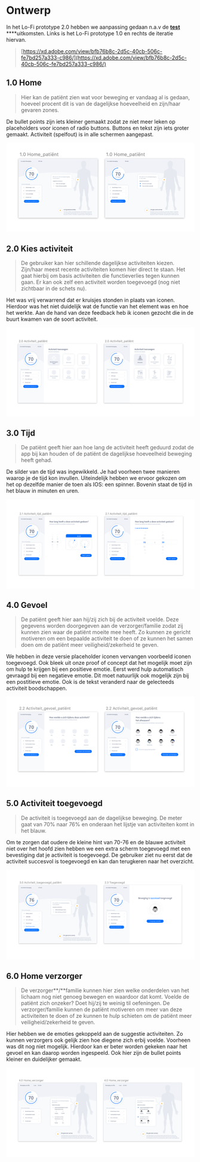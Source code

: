 # Ontwerp

In het Lo-Fi prototype 2.0 hebben we aanpassing gedaan n.a.v de [**test**](../high-fi-prototype-1.0/test.md) ****uitkomsten. Links is het Lo-Fi prototype 1.0 en rechts de iteratie hiervan. 

> [https://xd.adobe.com/view/bfb76b8c-2d5c-40cb-506c-fe7bd257a333-c986/](https://xd.adobe.com/view/bfb76b8c-2d5c-40cb-506c-fe7bd257a333-c986/)

## 1.0 Home

> Hier kan de patiënt zien wat voor beweging er vandaag al is gedaan, hoeveel procent dit is van de dagelijkse hoeveelheid en zijn/haar gevaren zones.

De bullet points zijn iets kleiner gemaakt zodat ze niet meer leken op placeholders voor iconen of radio buttons. Buttons en tekst zijn iets groter gemaakt. Activiteit \(spelfout\) is in alle schermen aangepast.

![](../../.gitbook/assets/1.0-home_patie-nt%20%281%29.png)

## **2.0 Kies activiteit**

> De gebruiker kan hier schillende dagelijkse activiteiten kiezen. Zijn/haar meest recente activiteiten komen hier direct te staan. Het gaat hierbij om basis activiteiten die functieverlies tegen kunnen gaan. Er kan ook zelf een activiteit worden toegevoegd \(nog niet zichtbaar in de schets nu\).

Het was vrij verwarrend dat er kruisjes stonden in plaats van iconen. Hierdoor was het niet duidelijk wat de functie van het element was en hoe het werkte. Aan de hand van deze feedback heb ik iconen gezocht die in de buurt kwamen van de soort activiteit.

![](../../.gitbook/assets/2.0-activiteit_patie-nt%20%281%29.png)

## 3.0 Tijd

> De patiënt geeft hier aan hoe lang de activiteit heeft geduurd zodat de app bij kan houden of de patiënt de dagelijkse hoeveelheid beweging heeft gehad.

De silder van de tijd was ingewikkeld. Je had voorheen twee manieren waarop je de tijd kon invullen. Uiteindelijk hebben we ervoor gekozen om het op dezelfde manier de toen als IOS: een spinner. Bovenin staat de tijd in het blauw in minuten en uren.

![](../../.gitbook/assets/2.1-activiteit_tijd_patie-nt.png)

## 4.0 Gevoel

> De patiënt geeft hier aan hij/zij zich bij de activiteit voelde. Deze gegevens worden doorgegeven aan de verzorger/familie zodat zij kunnen zien waar de patiënt moeite mee heeft. Zo kunnen ze gericht motiveren om een bepaalde activiteit te doen of ze kunnen het samen doen om de patiënt meer veiligheid/zekerheid te geven.

We hebben in deze versie placeholder iconen vervangen voorbeeld iconen toegevoegd. Ook bleek uit onze proof of concept dat het mogelijk moet zijn om hulp te krijgen bij een positieve emotie. Eerst werd hulp automatisch gevraagd bij een negatieve emotie. Dit moet natuurlijk ook mogelijk zijn bij een postitieve emotie. Ook is de tekst veranderd naar de gelecteeds activiteit boodschappen.

![](../../.gitbook/assets/2.2-activiteit_gevoel_patie-nt%20%281%29.png)

## 5.0 Activiteit toegevoegd

> De activiteit is toegevoegd aan de dagelijkse beweging. De meter gaat van 70% naar 76% en onderaan het lijstje van activiteiten komt in het blauw.

Om te zorgen dat oudere de kleine hint van 70-76 en de blauwe activiteit niet over het hoofd zien hebben we een extra scherm toegevoegd met een bevestiging dat je activiteit is toegevoegd. De gebruiker ziet nu eerst dat de activiteit succesvol is toegevoegd en kan dan terugkeren naar het overzicht.

![](../../.gitbook/assets/2.3-toegevoegd.png)

## 6.0 Home verzorger

> De verzorger**/**familie kunnen hier zien welke onderdelen van het lichaam nog niet genoeg bewegen en waardoor dat komt. Voelde de patiënt zich onzeker? Doet hij/zij te weinig til oefeningen. De verzorger/familie kunnen de patiënt motiveren om meer van deze activiteiten te doen of ze kunnen te hulp schieten om de patiënt meer veiligheid/zekerheid te geven.

Hier hebben we de emoties gekoppeld aan de suggestie activiteiten. Zo kunnen verzorgers ook gelijk zien hoe diegene zich erbij voelde. Voorheen was dit nog niet mogelijk. Hierdoor kan er beter worden gekeken naar het gevoel en kan daarop worden ingespeeld. Ook hier zijn de bullet points kleiner en duidelijker gemaakt.

![](../../.gitbook/assets/4.0-home_verzorger.png)



